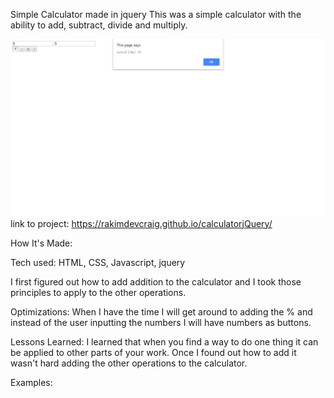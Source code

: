 Simple Calculator made in jquery
This was a simple calculator with the ability to add, subtract, divide and multiply.

![pic](pic.jpg)
link to project: https://rakimdevcraig.github.io/calculatorjQuery/

How It's Made:

Tech used: HTML, CSS, Javascript, jquery

I first figured out how to add addition to the calculator and I took those principles to apply to the other operations.

Optimizations:
When I have the time I will get around to adding the % and instead of the user inputting the numbers I will have numbers as buttons.

Lessons Learned:
I learned that when you find a way to do one thing it can be applied to other parts of your work. Once I found out how to add it wasn't hard adding the other operations to the calculator.

Examples:
